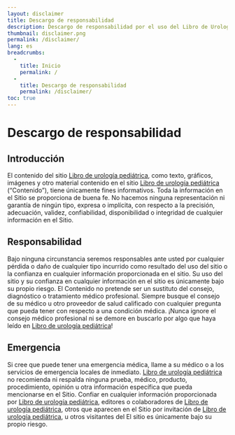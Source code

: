 ```yaml
---
layout: disclaimer
title: Descargo de responsabilidad
description: Descargo de responsabilidad por el uso del Libro de Urología Pediátrica.
thumbnail: disclaimer.png
permalink: /disclaimer/
lang: es
breadcrumbs:
  - 
    title: Inicio
    permalink: /
  - 
    title: Descargo de responsabilidad
    permalink: /disclaimer/
toc: true
---
```


# Descargo de responsabilidad

## Introducción

El contenido del sitio [Libro de urología pediátrica](/), como texto, gráficos, imágenes y otro material contenido en el sitio [Libro de urología pediátrica](/) (“Contenido”), tiene únicamente fines informativos. Toda la información en el Sitio se proporciona de buena fe. No hacemos ninguna representación ni garantía de ningún tipo, expresa o implícita, con respecto a la precisión, adecuación, validez, confiabilidad, disponibilidad o integridad de cualquier información en el Sitio.

## Responsabilidad

Bajo ninguna circunstancia seremos responsables ante usted por cualquier pérdida o daño de cualquier tipo incurrido como resultado del uso del sitio o la confianza en cualquier información proporcionada en el sitio. Su uso del sitio y su confianza en cualquier información en el sitio es únicamente bajo su propio riesgo. El Contenido no pretende ser un sustituto del consejo, diagnóstico o tratamiento médico profesional. Siempre busque el consejo de su médico u otro proveedor de salud calificado con cualquier pregunta que pueda tener con respecto a una condición médica. ¡Nunca ignore el consejo médico profesional ni se demore en buscarlo por algo que haya leído en [Libro de urología pediátrica](/)!

## Emergencia

Si cree que puede tener una emergencia médica, llame a su médico o a los servicios de emergencia locales de inmediato. [Libro de urología pediátrica](/) no recomienda ni respalda ninguna prueba, médico, producto, procedimiento, opinión u otra información específica que pueda mencionarse en el Sitio. Confiar en cualquier información proporcionada por [Libro de urología pediátrica](/), editores o colaboradores de [Libro de urología pediátrica](/), otros que aparecen en el Sitio por invitación de [Libro de urología pediátrica](/), u otros visitantes del El sitio es únicamente bajo su propio riesgo.